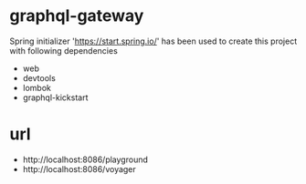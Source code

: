 # graphql-gateway

Spring initializer 'https://start.spring.io/' has been used to create this project with following dependencies

- web
- devtools
- lombok
- graphql-kickstart

# url

- http://localhost:8086/playground
- http://localhost:8086/voyager